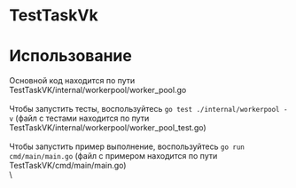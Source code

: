 # TestTaskVk

Использование
====
Основной код находится по пути TestTaskVK/internal/workerpool/worker_pool.go\
\
Чтобы запустить тесты, воспользуйтесь ```go test ./internal/workerpool -v``` (файл с тестами находится по пути TestTaskVK/internal/workerpool/worker_pool_test.go)\
\
Чтобы запустить пример выполнение, воспользуйтесь ```go run cmd/main/main.go``` (файл с примером находится по пути TestTaskVK/cmd/main/main.go)\
\
